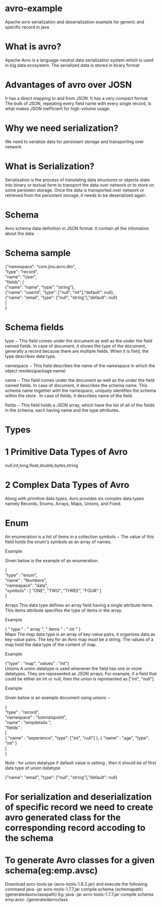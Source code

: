 # avro-example
Apache avro serialization and deserialization example for generic and specific record in java


# What is avro?
Apache Avro is a language-neutral data serialization system which is used in big data ecosystem. The serialized data is stored in birary format

# Advantages of avro over JOSN
It has a direct mapping to and from JSON. It has a very compact format. The bulk of JSON, repeating every field name with every single record, is what makes JSON inefficient for high-volume usage.

# Why we need serialization?
 We need to serialize data for persistant storage and transporting over network

# What is Serialization?
Serialization is the process of translating data structures or objects state into binary or textual form to transport the data over network or to store on some persisten storage. Once the data is transported over network or retrieved from the persistent storage, it needs to be deserialized again.

# Schema
Avro schema  data definition  in JSON format. It contain all the infomation about the data

# Schema sample
{"namespace": "com.jinu.avro.dto",<br />
 "type": "record",<br />
 "name": "User",<br />
 "fields": [<br />
     {"name": "name", "type": "string"},<br />
     {"name": "userId",  "type": ["null", "int"],"default": null},<br />
     {"name": "email", "type": ["null", "string"],"default": null}<br />
 ]<br />
}<br />

# Schema fields

type − This field comes under the document as well as the under the field named fields.
In case of document, it shows the type of the document, generally a record because there are multiple fields.
When it is field, the type describes data type.

namespace − This field describes the name of the namespace in which the object resides(package name)

name − This field comes under the document as well as the under the field named fields.
In case of document, it describes the schema name. This schema name together with the namespace, uniquely identifies the schema within the store . 
In case of fields, it describes name of the field.

fields − This field holds a JSON array, which have the list of all of the fields in the schema, each having name and the type attributes.

# Types
# 1 Primitive Data Types of Avro

null,int,long,float,double,bytes,string

# 2 Complex Data Types of Avro

Along with primitive data types, Avro provides six complex data types namely Records, Enums, Arrays, Maps, Unions, and Fixed.

# Enum
An enumeration is a list of items in a collection
symbols − The value of this field holds the enum's symbols as an array of names.

Example

Given below is the example of an enumeration.

{<br />
   "type" : "enum",<br />
   "name" : "Numbers", <br />
   "namespace": "data", <br />
   "symbols" : [ "ONE", "TWO", "THREE", "FOUR" ] <br />
}<br />

Arrays
This data type defines an array field having a single attribute items. This items attribute specifies the type of items in the array.

Example

{ " type " : " array ", " items " : " int " }<br />
Maps
The map data type is an array of key-value pairs, it organizes data as key-value pairs. The key for an Avro map must be a string. The values of a map hold the data type of the content of map.

Example

{"type" : "map", "values" : "int"}<br />
Unions
A union datatype is used whenever the field has one or more datatypes. They are represented as JSON arrays. For example, if a field that could be either an int or null, then the union is represented as ["int", "null"].

Example

Given below is an example document using unions −

{  <br />
   "type" : "record",  <br />
   "namespace" : "tutorialspoint",  <br /> 
   "name" : "empdetails ",  <br />
   "fields" :  <br />
   [  <br />
      { "name" : "experience", "type": ["int", "null"] }, { "name" : "age", "type": "int" }  <br />
   ]  <br />
} <br />

Note : for union datatype if dafault value is setting , then it should be of first data type of union datatype

 {"name": "email", "type": ["null", "string"],"default": null} <br /> 

# For serialization and deserialization of specific record we need to create avro generated class for the corresponding record accoding to the schema 

# To generate  Avro classes for a given schema(eg:emp.avsc)

Download avro-tools jar (avro-tools-1.8.2.jar) and execute the following command
java -jar avro-tools-1.7.7.jar compile schema {schemapath} {generatedavroclasspath}
Eg:
java -jar avro-tools-1.7.7.jar compile schema emp.avsc ./generatedavroclass





